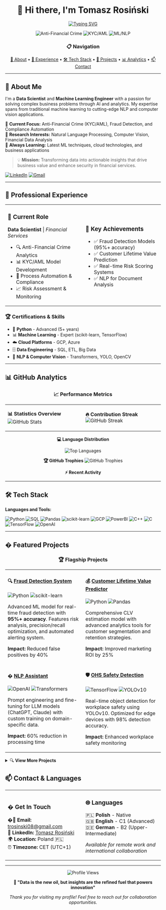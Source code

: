 <div align="center">

# 👋 Hi there, I'm Tomasz Rosiński

[![Typing SVG](https://readme-typing-svg.herokuapp.com?font=Fira+Code&size=22&duration=3000&pause=1000&color=58A6FF&center=true&vCenter=true&width=600&lines=Data+Scientist+%7C+ML+Engineer;Anti-Financial+Crime+Specialist;NLP+%26+Computer+Vision+Expert;Building+AI+Solutions+for+Business)](https://git.io/typing-svg)

</div>

<p align="center">
  <img src="https://img.shields.io/badge/Focus-Anti--Financial_Crime-blue?style=for-the-badge" alt="Anti-Financial Crime" />
  <img src="https://img.shields.io/badge/Specialization-KYC%2FAML-green?style=for-the-badge" alt="KYC/AML" />
  <img src="https://img.shields.io/badge/Tech-ML%2FNLP-orange?style=for-the-badge" alt="ML/NLP" />
</p>

<div align="center">

### 📋 Navigation
[🚀 About](#-about-me) • [💼 Experience](#-professional-experience) • [🛠️ Tech Stack](#-tech-stack) • [🚀 Projects](#-featured-projects) • [📊 Analytics](#-github-analytics) • [📫 Contact](#-contact--languages)

</div>

---

## 🚀 About Me

I'm a **Data Scientist** and **Machine Learning Engineer** with a passion for solving complex business problems through AI and analytics. My expertise spans from traditional machine learning to cutting-edge NLP and computer vision applications.

🎯 **Current Focus:** Anti-Financial Crime (KYC/AML), Fraud Detection, and Compliance Automation  
🔬 **Research Interests:** Natural Language Processing, Computer Vision, Financial Data Analysis  
🌱 **Always Learning:** Latest ML techniques, cloud technologies, and business applications  

> 💡 **Mission:** Transforming data into actionable insights that drive business value and enhance security in financial services.</p>

[![LinkedIn](https://img.shields.io/badge/LinkedIn-0077B5?style=for-the-badge&logo=linkedin&logoColor=white)](https://www.linkedin.com/in/tomasz-rosinski/)
[![Gmail](https://img.shields.io/badge/Gmail-D14836?style=for-the-badge&logo=gmail&logoColor=white)](mailto:trosinski08@gmail.com)

---

## 💼 Professional Experience

<table>
<tr>
<td width="50%">

### 🏢 Current Role
**Data Scientist** | *Financial Services*
- 🔍 Anti-Financial Crime Analytics
- 📊 KYC/AML Model Development
- 🤖 Process Automation & Compliance
- 📈 Risk Assessment & Monitoring

</td>
<td width="50%">

### 🎯 Key Achievements
- ✅ Fraud Detection Models (95%+ accuracy)
- ✅ Customer Lifetime Value Prediction
- ✅ Real-time Risk Scoring Systems
- ✅ NLP for Document Analysis

</td>
</tr>
</table>

### 🏆 Certifications & Skills
- 🐍 **Python** - Advanced (5+ years)
- 📊 **Machine Learning** - Expert (scikit-learn, TensorFlow)
- ☁️ **Cloud Platforms** - GCP, Azure
- 🗄️ **Data Engineering** - SQL, ETL, Big Data
- 🧠 **NLP & Computer Vision** - Transformers, YOLO, OpenCV

---

## 📊 GitHub Analytics

<div align="center">

### 📈 Performance Metrics

</div>

<table>
<tr>
<td width="50%">

**📊 Statistics Overview**
<img src="https://github-readme-stats.vercel.app/api?username=trosinski08&show_icons=true&theme=tokyonight&hide_border=true&include_all_commits=true&count_private=true" alt="GitHub Stats" />

</td>
<td width="50%">

**🔥 Contribution Streak**
<img src="https://github-readme-streak-stats.herokuapp.com/?user=trosinski08&theme=tokyonight&hide_border=true" alt="GitHub Streak" />

</td>
</tr>
</table>

<div align="center">

**💻 Language Distribution**

<img src="https://github-readme-stats.vercel.app/api/top-langs/?username=trosinski08&layout=compact&theme=tokyonight&hide_border=true&langs_count=8" alt="Top Languages" />

</div>



<!-- <div align="center">### 📅 Contribution Activity

![GitHub Activity Graph](https://github-readme-activity-graph.vercel.app/graph?username=trosinski08&theme=tokyo-night&hide_border=true&area=true)

</div>

<details>
<summary>📋 <strong>Additional GitHub Metrics</strong></summary>
<br> -->

<div align="center">

**🏆 GitHub Trophies**
![GitHub Trophies](https://github-profile-trophy.vercel.app/?username=trosinski08&theme=tokyonight&no-frame=true&row=1&column=6)

**⚡ Recent Activity**
<!--START_SECTION:activity-->
<!--END_SECTION:activity-->

</div>

</details>

---

## 🛠 Tech Stack

**Languages and Tools:**

![Python](https://img.shields.io/badge/Python-3776AB?style=for-the-badge&logo=python&logoColor=white)
![SQL](https://img.shields.io/badge/SQL-4479A1?style=for-the-badge&logo=postgresql&logoColor=white)
![Pandas](https://img.shields.io/badge/Pandas-150458?style=for-the-badge&logo=pandas)
![scikit-learn](https://img.shields.io/badge/scikit--learn-F7931E?style=for-the-badge&logo=scikit-learn&logoColor=white)
![GCP](https://img.shields.io/badge/GCP-4285F4?style=for-the-badge&logo=googlecloud&logoColor=white)
![PowerBI](https://img.shields.io/badge/PowerBI-F2C811?style=for-the-badge&logo=powerbi&logoColor=white)
![C++](https://img.shields.io/badge/C++-00599C?style=for-the-badge&logo=cplusplus&logoColor=white)
![C](https://img.shields.io/badge/C-00599C?style=for-the-badge&logo=c&logoColor=white)
![TensorFlow](https://img.shields.io/badge/TensorFlow-FF6F00?style=for-the-badge&logo=tensorflow&logoColor=white)
![OpenAI](https://img.shields.io/badge/OpenAI-412991?style=for-the-badge&logo=openai&logoColor=white)

---

## � Featured Projects

<div align="center">

### 🏆 Flagship Projects

</div>

<table>
<tr>
<td width="50%">

#### 🔍 [Fraud Detection System](https://github.com/trosinski08/fraud-detection)
![Python](https://img.shields.io/badge/Python-3776AB?style=flat-square&logo=python&logoColor=white)
![scikit-learn](https://img.shields.io/badge/scikit--learn-F7931E?style=flat-square&logo=scikit-learn&logoColor=white)

Advanced ML model for real-time fraud detection with **95%+ accuracy**. Features risk analysis, precision/recall optimization, and automated alerting system.

**Impact:** Reduced false positives by 40%

</td>
<td width="50%">

#### 💰 [Customer Lifetime Value Predictor](https://github.com/trosinski08/CLV_preditor)
![Python](https://img.shields.io/badge/Python-3776AB?style=flat-square&logo=python&logoColor=white)
![Pandas](https://img.shields.io/badge/Pandas-150458?style=flat-square&logo=pandas)

Comprehensive CLV estimation model with advanced analytics tools for customer segmentation and retention strategies.

**Impact:** Improved marketing ROI by 25%

</td>
</tr>
<tr>
<td width="50%">

#### � [NLP Assistant](https://github.com/trosinski08/nlp-assistant)
![OpenAI](https://img.shields.io/badge/OpenAI-412991?style=flat-square&logo=openai&logoColor=white)
![Transformers](https://img.shields.io/badge/🤗_Transformers-yellow?style=flat-square)

Prompt engineering and fine-tuning for LLM models (ChatGPT, Claude) with custom training on domain-specific data.

**Impact:** 60% reduction in processing time

</td>
<td width="50%">

#### 🛡️ [OHS Safety Detection](https://github.com/trosinski08/ohs-detection)
![TensorFlow](https://img.shields.io/badge/TensorFlow-FF6F00?style=flat-square&logo=tensorflow&logoColor=white)
![YOLOv10](https://img.shields.io/badge/YOLOv10-00FFFF?style=flat-square)

Real-time object detection for workplace safety using YOLOv10. Optimized for edge devices with 98% detection accuracy.

**Impact:** Enhanced workplace safety monitoring

</td>
</tr>
</table>

<details>
<summary>🔍 <strong>View More Projects</strong></summary>
<br>

| Project | Description | Tech Stack | Status |
|---------|-------------|------------|--------|
| [�️ Upcycling Store](https://github.com/trosinski08/loopstore) | E-commerce platform for sustainable fashion | ![TypeScript](https://img.shields.io/badge/TypeScript-007ACC?style=flat-square&logo=typescript&logoColor=white) ![Next.js](https://img.shields.io/badge/Next.js-000000?style=flat-square&logo=nextdotjs&logoColor=white) ![Django](https://img.shields.io/badge/Django-092E20?style=flat-square&logo=django&logoColor=white) | 🚀 Active |
| [🎨 Fractol Generator](https://github.com/trosinski08/fractol) | Mathematical fractal visualization in C | ![C](https://img.shields.io/badge/C-00599C?style=flat-square&logo=c&logoColor=white) | ✅ Complete |
| [� Drone Analytics](https://github.com/trosinski08/drone-reports) | PDF report generation from telemetry data | ![Python](https://img.shields.io/badge/Python-3776AB?style=flat-square&logo=python&logoColor=white) ![ReportLab](https://img.shields.io/badge/ReportLab-green?style=flat-square) | ✅ Complete |

</details>

## 📫 Contact & Languages

<table>
<tr>
<td width="50%">

### � Get In Touch
�📧 **Email:** [trosinski08@gmail.com](mailto:trosinski08@gmail.com)  
💼 **LinkedIn:** [Tomasz Rosiński](https://www.linkedin.com/in/tomasz-rosinski/)  
🌍 **Location:** Poland 🇵🇱  
⏰ **Timezone:** CET (UTC+1)

</td>
<td width="50%">

### 🌐 Languages
🇵🇱 **Polish** - Native  
🇬🇧 **English** - C1 (Advanced)  
🇩🇪 **German** - B2 (Upper-Intermediate)  

*Available for remote work and international collaboration*

</td>
</tr>
</table>

---

<div align="center">

![Profile Views](https://komarev.com/ghpvc/?username=trosinski08&color=brightgreen&style=for-the-badge)

**🚀 "Data is the new oil, but insights are the refined fuel that powers innovation"**

*Thank you for visiting my profile! Feel free to reach out for collaboration opportunities.*

</div>
